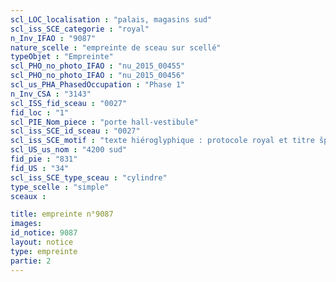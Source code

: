 ```yaml
---
scl_LOC_localisation : "palais, magasins sud"
scl_iss_SCE_categorie : "royal"
n_Inv_IFAO : "9087"
nature_scelle : "empreinte de sceau sur scellé"
typeObjet : "Empreinte"
scl_PHO_no_photo_IFAO : "nu_2015_00455"
scl_PHO_no_photo_IFAO : "nu_2015_00456"
scl_us_PHA_PhasedOccupation : "Phase 1"
n_Inv_CSA : "3143"
scl_ISS_fid_sceau : "0027"
fid_loc : "1"
scl_PIE_Nom_piece : "porte hall-vestibule"
scl_iss_SCE_id_sceau : "0027"
scl_iss_SCE_motif : "texte hiéroglyphique : protocole royal et titre šps-nswt"
scl_US_us_nom : "4200 sud"
fid_pie : "831"
fid_US : "34"
scl_iss_SCE_type_sceau : "cylindre"
type_scelle : "simple"
sceaux :

title: empreinte n°9087
images: 
id_notice: 9087
layout: notice
type: empreinte
partie: 2
---
```

